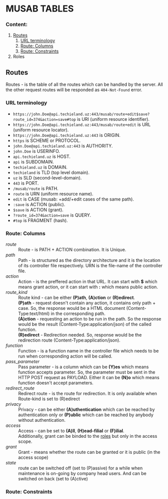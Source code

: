 # **MUSAB TABLES**

### Content:

1. [Routes](#routes)
   1. [URL terminology](#URL-terminology)
   1. [Route: Columns](#Route-Columns)
   1. [Route: Constraints](#Route-Constraints)
1. Roles

## Routes

Routes - is the table of all the routes which can be handled by the server. All the other request routes will be responded as `404-Not-Found` error.

### URL terminology

- `https://john.Doe@api.techieland.uz:443/musab/route+edit$save?route_id=374&action=save#top` is URI (uniform resource identifier).
- `https://john.Doe@api.techieland.uz:443/musab/route+edit` is URL (uniform resource locator).
- `https://john.Doe@api.techieland.uz:443` is ORIGIN.
- `https` is SCHEME or PROTOCOL.
- `john.Doe@api.techieland.uz:443` is AUTHORITY.
- `john.Doe` is USERINFO.
- `api.techieland.uz` is HOST.
- `api` is SUBDOMAIN.
- `techieland.uz` is DOMAIN.
- `techieland` is TLD (top level domain).
- `uz` is SLD (second-level-domain).
- `443` is PORT.
- `/musab/route` is PATH.
- `route` is URN (uniform resource name).
- `edit` is CASE (musab: +add/+edit cases of the same path).
- `:save` is ACTION (public).
- `$save` is ACTION (grant).
- `?route_id=374&action=save` is QUERY.
- `#top` is FRAGMENT (hash).

### Route: Columns

<dl>
  <dt><i>route</i></dt>
  <dd>Route - is PATH + ACTION combination. It is Unique.</dd>

  <dt><i>path</i></dt>
  <dd>Path - is structured as the directory architecture and it is the location of its controller file respectively. URN is the file-name of the controller file.</dd>

  <dt><i>action</i></dt>
  <dd>Action - is the preffered action in that URL. It can start with <b>$</b> which means grant action, or it can start with <b>:</b> which means public action.</dd>

  <dt><i>route_kind</i></dt>
  <dd>
    Route kind - can be either <b>(P)ath</b>, <b>(A)ction</b> or <b>(R)edirect</b>.<br>
    <b>(P)ath</b> - request doesn't contain any action, it contains only path + case. So, the response would be a HTML document (Content-Type:text/html) in the corresponding path.<br>
    <b>(A)ction</b> - requesting an action to be run in the path. So the response would be the result (Content-Type:application/json) of the called function.<br>
    <b>(R)edirect</b> - Redirection needed. So, response would be the redirection route (Content-Type:application/json).<br>
  </dd>

  <dt><i>function</i></dt>
  <dd>Function - is a function name in the controller file which needs to be run when corresponding action will be called.</dd>

  <dt><i>pass_parameter</i></dt>
  <dd>Pass parameter - is a column which can be <b>(Y)es</b> which means function accepts parameter. So, the parameter must be sent in the HTTP POST request as PAYLOAD. Either it can be <b>(N)o</b> which means function doesn't accept parameters.</dd>

  <dt><i>redirect_route</i></dt>
  <dd>Redirect route - is the route for redirection. It is only available when Route-kind is set to (R)edirect</dd>

  <dt><i>privacy</i></dt>
  <dd>Privacy - can be either <b>(A)uthentication</b> which can be reached by authentication only or <b>(P)ublic</b> which can be reached by anybody without authentication.</dd>

  <dt><i>access</i></dt>
  <dd>
    Access - can be set to <b>(A)ll</b>, <b>(H)ead-filial</b> or <b>(F)ilial</b>.<br>
    Additionally, grant can be binded to the <a href='#roles'>roles</a> but only in the access scope.
  </dd>

  <dt><i>grant</i></dt>
  <dd>Grant - means whether the route can be granted or it is public (in the access scope)</dd>

  <dt><i>state</i></dt>
  <dd>route can be switched off (set to (P)assive) for a while when maintenance is on-going by company head users. And can be switched on back (set to (A)ctive)</dd>
</dl>

### Route: Constraints
